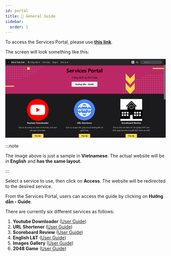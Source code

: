 ```yaml
---
id: portal
title: 📖 General Guide
sidebar:
  order: 1
---
```


To access the Services Portal, please use [**this link**](https://portal.builetuananh.name.vn/en/services).

The screen will look something like this:

![Service Portal](../../../../assets/services/home.png)

:::note

The image above is just a sample in **Vietnamese**. The actual website will be in **English** and **has the same layout**.

:::

Select a service to use, then click on **Access**. The website will be redirected to the desired service.

From the Services Portal, users can access the guide by clicking on **Hướng dẫn - Guide**.

There are currently six different services as follows:

1. **Youtube Downloader** ([User Guide](./youtube))
2. **URL Shortener** ([User Guide](./shortener))
3. **Scoreboard Review** ([User Guide](./scoreboard))
4. **English L&T** ([User Guide](./english))
5. **Images Gallery** ([User Guide](./gallery))
6. **2048 Game** ([User Guide](./games))
